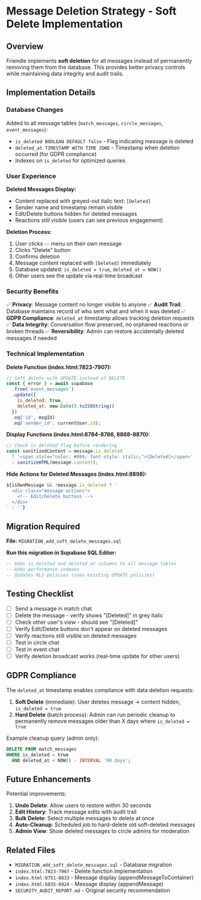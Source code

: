 # Message Deletion Strategy - Soft Delete Implementation

## Overview

Friendle implements **soft deletion** for all messages instead of permanently removing them from the database. This provides better privacy controls while maintaining data integrity and audit trails.

## Implementation Details

### Database Changes

Added to all message tables (`match_messages`, `circle_messages`, `event_messages`):

- `is_deleted BOOLEAN DEFAULT false` - Flag indicating message is deleted
- `deleted_at TIMESTAMP WITH TIME ZONE` - Timestamp when deletion occurred (for GDPR compliance)
- Indexes on `is_deleted` for optimized queries

### User Experience

**Deleted Messages Display:**
- Content replaced with greyed-out italic text: `[Deleted]`
- Sender name and timestamp remain visible
- Edit/Delete buttons hidden for deleted messages
- Reactions still visible (users can see previous engagement)

**Deletion Process:**
1. User clicks ⋯ menu on their own message
2. Clicks "Delete" button
3. Confirms deletion
4. Message content replaced with `[Deleted]` immediately
5. Database updated: `is_deleted = true`, `deleted_at = NOW()`
6. Other users see the update via real-time broadcast

### Security Benefits

✅ **Privacy**: Message content no longer visible to anyone
✅ **Audit Trail**: Database maintains record of who sent what and when it was deleted
✅ **GDPR Compliance**: `deleted_at` timestamp allows tracking deletion requests
✅ **Data Integrity**: Conversation flow preserved, no orphaned reactions or broken threads
✅ **Reversibility**: Admin can restore accidentally deleted messages if needed

### Technical Implementation

**Delete Function (index.html:7823-7907):**
```javascript
// Soft delete with UPDATE instead of DELETE
const { error } = await supabase
  .from('event_messages')
  .update({
    is_deleted: true,
    deleted_at: new Date().toISOString()
  })
  .eq('id', msgId)
  .eq('sender_id', currentUser.id);
```

**Display Functions (index.html:8784-8786, 8868-8870):**
```javascript
// Check is_deleted flag before rendering
const sanitizedContent = message.is_deleted
  ? '<span style="color: #999; font-style: italic;">[Deleted]</span>'
  : sanitizeHTML(message.content);
```

**Hide Actions for Deleted Messages (index.html:8898):**
```javascript
${isOwnMessage && !message.is_deleted ? `
  <div class="message-actions">
    <!-- Edit/Delete buttons -->
  </div>
` : ''}
```

## Migration Required

**File:** `MIGRATION_add_soft_delete_messages.sql`

**Run this migration in Supabase SQL Editor:**
```sql
-- Adds is_deleted and deleted_at columns to all message tables
-- Adds performance indexes
-- Updates RLS policies (uses existing UPDATE policies)
```

## Testing Checklist

- [ ] Send a message in match chat
- [ ] Delete the message - verify shows "[Deleted]" in grey italic
- [ ] Check other user's view - should see "[Deleted]"
- [ ] Verify Edit/Delete buttons don't appear on deleted messages
- [ ] Verify reactions still visible on deleted messages
- [ ] Test in circle chat
- [ ] Test in event chat
- [ ] Verify deletion broadcast works (real-time update for other users)

## GDPR Compliance

The `deleted_at` timestamp enables compliance with data deletion requests:

1. **Soft Delete** (immediate): User deletes message → content hidden, `is_deleted = true`
2. **Hard Delete** (batch process): Admin can run periodic cleanup to permanently remove messages older than X days where `is_deleted = true`

Example cleanup query (admin only):
```sql
DELETE FROM match_messages
WHERE is_deleted = true
  AND deleted_at < NOW() - INTERVAL '90 days';
```

## Future Enhancements

Potential improvements:

1. **Undo Delete**: Allow users to restore within 30 seconds
2. **Edit History**: Track message edits with audit trail
3. **Bulk Delete**: Select multiple messages to delete at once
4. **Auto-Cleanup**: Scheduled job to hard-delete old soft-deleted messages
5. **Admin View**: Show deleted messages to circle admins for moderation

## Related Files

- `MIGRATION_add_soft_delete_messages.sql` - Database migration
- `index.html:7823-7907` - Delete function implementation
- `index.html:8751-8833` - Message display (appendMessageToContainer)
- `index.html:8835-8924` - Message display (appendMessage)
- `SECURITY_AUDIT_REPORT.md` - Original security recommendation
